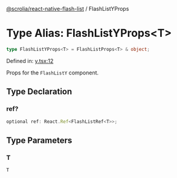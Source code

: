 [@scrolia/react-native-flash-list](../README.md) / FlashListYProps

# Type Alias: FlashListYProps\<T\>

```ts
type FlashListYProps<T> = FlashListProps<T> & object;
```

Defined in: [y.tsx:12](https://github.com/scrolia/react-native/blob/72dbfebee1489f0d6f88a5ac0f4a4cba7ccca4eb/packages/react-native-flash-list/src/y.tsx#L12)

Props for the `FlashListY` component.

## Type Declaration

### ref?

```ts
optional ref: React.Ref<FlashListRef<T>>;
```

## Type Parameters

### T

`T`
